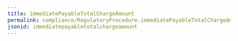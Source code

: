 ```yaml
---
title: immediatePayableTotalChargeAmount
permalink: compliance/RegulatoryProcedure.immediatePayableTotalChargeAmount.html
jsonid: immediatepayabletotalchargeamount
---
```

